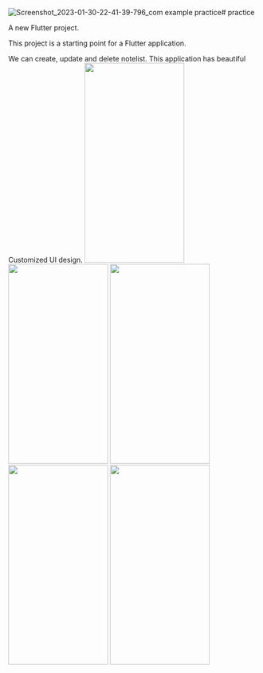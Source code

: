 ![Screenshot_2023-01-30-22-41-39-796_com example practice](https://github.com/Mostafiz2000/Note_Keeping_Mobile_application/assets/73824602/5d3b8822-ac93-4207-8d13-f36303e7ce59)# practice

A new Flutter project.



This project is a starting point for a Flutter application.


We can create, update and delete notelist. This application has beautiful Customized UI design. 
<img src="https://github.com/Mostafiz2000/Note_Keeping_Mobile_application/assets/73824602/308d49f4-29f5-425c-8d7a-1c5fcdc824cf" width="200" height="400" />
<img src="https://github.com/Mostafiz2000/Note_Keeping_Mobile_application/assets/73824602/e1d14ae4-eefd-4400-9d6c-26535260ef50" width="200" height="400" />
<img src="https://github.com/Mostafiz2000/Note_Keeping_Mobile_application/assets/73824602/31350039-3586-4c70-8f4f-6eaa36a41de3" width="200" height="400" />
<img src="https://github.com/Mostafiz2000/Note_Keeping_Mobile_application/assets/73824602/69073575-8f64-4699-8702-8df273993c67" width="200" height="400" />
<img src="https://github.com/Mostafiz2000/Note_Keeping_Mobile_application/assets/73824602/5b89dfca-59fd-492b-9b4b-4a44a3605b4d" width="200" height="400" />


